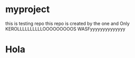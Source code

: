 # myproject
this is testing repo
this repo is created by the one and Only KEROLLLLLLLLLLOOOOOOOOOS WASFyyyyyyyyyyyyyy
<h1> Hola <h1>
